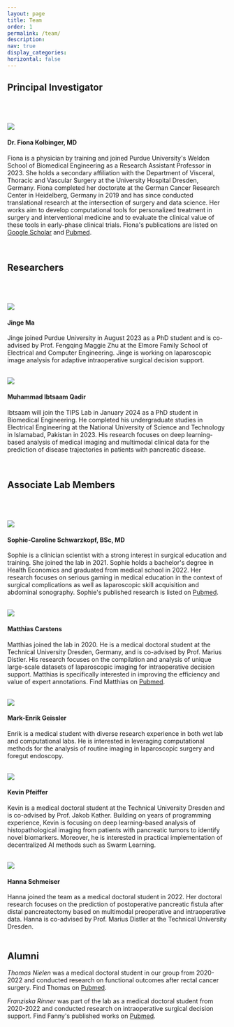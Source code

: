 ```yaml
---
layout: page
title: Team
order: 1
permalink: /team/
description: 
nav: true
display_categories: 
horizontal: false
---
```


## Principal Investigator

###### <br>

<div class="team-member">
  <img src="/assets/img/fionakolbinger.jpeg">
  <div class="team-member-info">
    <h4>Dr. Fiona Kolbinger, MD</h4>
    <p>Fiona is a physician by training and joined Purdue University's Weldon School of Biomedical Engineering as a Research Assistant Professor in 2023. She holds a secondary affiliation with the Department of Visceral, Thoracic and Vascular Surgery at the University Hospital Dresden, Germany. Fiona completed her doctorate at the German Cancer Research Center in Heidelberg, Germany in 2019 and has since conducted translational research at the intersection of surgery and data science. Her works aim to develop computational tools for personalized treatment in surgery and interventional medicine and to evaluate the clinical value of these tools in early-phase clinical trials. Fiona's publications are listed on <a href="https://scholar.google.com/citations?hl=en&user=bH4TiGUAAAAJ">Google Scholar</a> and <a href="https://pubmed.ncbi.nlm.nih.gov/?term=kolbinger+fr">Pubmed</a>.</p>
  </div>
</div>

<br>

## Researchers

###### <br>

<div class="team-member">
  <img src="/assets/img/futurehospital.png">
  <div class="team-member-info">
    <h4>Jinge Ma</h4>
    <p>Jinge joined Purdue University in August 2023 as a PhD student and is co-advised by Prof. Fengqing Maggie Zhu at the Elmore Family School of Electrical and Computer Engineering. Jinge is working on laparoscopic image analysis for adaptive intraoperative surgical decision support.</p>
  </div>
</div>

<br>

<div class="team-member">
  <img src="/assets/img/futurehospital.png">
  <div class="team-member-info">
    <h4>Muhammad Ibtsaam Qadir</h4>
    <p>Ibtsaam will join the TIPS Lab in January 2024 as a PhD student in Biomedical Engineering. He completed his undergraduate studies in Electrical Engineering at the National University of Science and Technology in Islamabad, Pakistan in 2023. His research focuses on deep learning-based analysis of medical imaging and multimodal clinical data for the prediction of disease trajectories in patients with pancreatic disease.</p>
  </div>
</div>

<br>

## Associate Lab Members

###### <br>

<div class="team-member">
  <img src="/assets/img/futurehospital.png">
  <div class="team-member-info">
    <h4>Sophie-Caroline Schwarzkopf, BSc, MD</h4>
    <p>Sophie is a clinician scientist with a strong interest in surgical education and training. She joined the lab in 2021. Sophie holds a bachelor's degree in Health Economics and graduated from medical school in 2022. Her research focuses on serious gaming in medical education in the context of surgical complications as well as laparoscopic skill acquisition and abdominal sonography. Sophie's published research is listed on <a href="https://pubmed.ncbi.nlm.gov/?term=schwarzkopf+sc">Pubmed</a>.</p>
  </div>
</div>

<br>

<div class="team-member">
  <img src="/assets/img/futurehospital.png">
  <div class="team-member-info">
    <h4>Matthias Carstens</h4>
    <p>Matthias joined the lab in 2020. He is a medical doctoral student at the Technical University Dresden, Germany, and is co-advised by Prof. Marius Distler. His research focuses on the compilation and analysis of unique large-scale datasets of laparoscopic imaging for intraoperative decision support. Matthias is specifically interested in improving the efficiency and value of expert annotations. Find Matthias on <a href="https://pubmed.ncbi.nlm.nih.gov/?term=matthias+carstens">Pubmed</a>.</p>
  </div>
</div>

<br>

<div class="team-member">
  <img src="/assets/img/futurehospital.png">
  <div class="team-member-info">
    <h4>Mark-Enrik Geissler</h4>
    <p>Enrik is a medical student with diverse research experience in both wet lab and computational labs. He is interested in leveraging computational methods for the analysis of routine imaging in laparoscopic surgery and foregut endoscopy.</p>
  </div>
</div>

<br>

<div class="team-member">
  <img src="/assets/img/futurehospital.png">
  <div class="team-member-info">
    <h4>Kevin Pfeiffer</h4>
    <p>Kevin is a medical doctoral student at the Technical University Dresden and is co-advised by Prof. Jakob Kather. Building on years of programming experience, Kevin is focusing on deep learning-based analysis of histopathological imaging from patients with pancreatic tumors to identify novel biomarkers. Moreover, he is interested in practical implementation of decentralized AI methods such as Swarm Learning. </p>
  </div>
</div>

<br>

<div class="team-member">
  <img src="/assets/img/futurehospital.png">
  <div class="team-member-info">
    <h4>Hanna Schmeiser</h4>
    <p style="margin: 0;">Hanna joined the team as a medical doctoral student in 2022. Her doctoral research focuses on the prediction of postoperative pancreatic fistula after distal pancreatectomy based on multimodal preoperative and intraoperative data. Hanna is co-advised by Prof. Marius Distler at the Technical University Dresden. </p>
  </div>
</div>

<br>

## Alumni

*Thomas Nielen* was a medical doctoral student in our group from 2020-2022 and conducted research on functional outcomes after rectal cancer surgery. Find Thomas on [Pubmed](https://pubmed.ncbi.nlm.nih.gov/?term=nielen+tp).

*Franziska Rinner* was part of the lab as a medical doctoral student from 2020-2022 and conducted research on intraoperative surgical decision support. Find Fanny's published works on [Pubmed](https://pubmed.ncbi.nlm.nih.gov/?term=franziska+rinner).

<br>